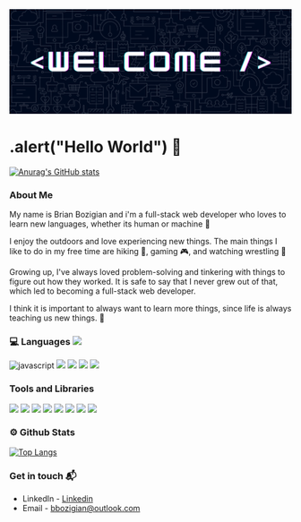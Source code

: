 <img src="Welcome!.png">

# .alert("Hello World") 👋

[![Anurag's GitHub stats](https://github-readme-stats.vercel.app/api?username=BrianBozi&show_icons=true&theme=dracula)](https://github.com/anuraghazra/github-readme-stats)

### About Me
<p>My name is Brian Bozigian and i'm a full-stack web developer who loves to learn new languages, whether its human or machine 🤖 </p>

<p>I enjoy the outdoors and love experiencing new things. The main things I like to do in my free time are hiking 🥾, gaming 🎮, and watching wrestling 💪 </p>

<p> Growing up, I've always loved problem-solving and tinkering with things to figure out how they worked. It is safe to say that I never grew out of that, which led to becoming a full-stack web developer. </p>

<p> I think it is important to always want to learn more things, since life is always teaching us new things. 🌱  </p>


### 💻 Languages <img src = "https://media2.giphy.com/media/QssGEmpkyEOhBCb7e1/giphy.gif?cid=ecf05e47a0n3gi1bfqntqmob8g9aid1oyj2wr3ds3mg700bl&rid=giphy.gif" width = 28px>


<p>
<img src="https://img.shields.io/badge/JavaScript-F7DF1E?style=for-the-badge&logo=javascript&logoColor=black" alt="javascript"/> 
<img src="https://img.shields.io/badge/Node.js-339933?style=for-the-badge&logo=nodedotjs&logoColor=white">
<img src="https://img.shields.io/badge/PostgreSQL-316192?style=for-the-badge&logo=postgresql&logoColor=white">
 <img src="https://img.shields.io/badge/HTML5-E34F26?style=for-the-badge&logo=html5&logoColor=white">
<img src="https://img.shields.io/badge/CSS3-1572B6?style=for-the-badge&logo=css3&logoColor=white">
 
</p>


### Tools and Libraries

<p>
<img src="https://img.shields.io/badge/React-20232A?style=for-the-badge&logo=react&logoColor=61DAFB">
<img src="https://img.shields.io/badge/Express.js-000000?style=for-the-badge&logo=express&logoColor=white">
<img src="https://img.shields.io/badge/npm-CB3837?style=for-the-badge&logo=npm&logoColor=white">
<img src="https://img.shields.io/badge/Bootstrap-563D7C?style=for-the-badge&logo=bootstrap&logoColor=white">
<img src="https://img.shields.io/badge/Docker-2CA5E0?style=for-the-badge&logo=docker&logoColor=white">
<img src="https://img.shields.io/badge/Git-F05032?style=for-the-badge&logo=git&logoColor=white">
<img src="https://img.shields.io/badge/GitHub-100000?style=for-the-badge&logo=github&logoColor=white">
<img src="https://img.shields.io/badge/Slack-4A154B?style=for-the-badge&logo=slack&logoColor=white">
</p>

### ⚙️ Github Stats

[![Top Langs](https://github-readme-stats.vercel.app/api/top-langs/?username=BrianBozi&layout=compact)](https://github.com/anuraghazra/github-readme-stats)


###  Get in touch 📬 
- LinkedIn - <a href="https://www.linkedin.com/in/brian-bozigian/">Linkedin</a>
- Email - <bbozigian@outlook.com>
